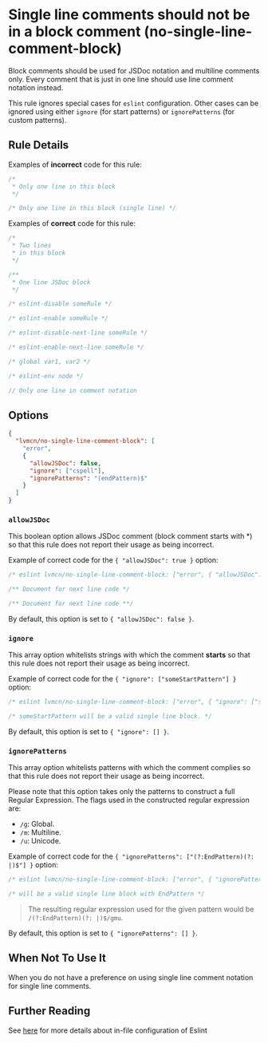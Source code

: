# Single line comments should not be in a block comment (no-single-line-comment-block)

Block comments should be used for JSDoc notation and multiline comments only.
Every comment that is just in one line should use line comment notation instead.

This rule ignores special cases for `eslint` configuration. Other cases can be
ignored using either `ignore` (for start patterns) or `ignorePatterns` (for
custom patterns).

## Rule Details

Examples of **incorrect** code for this rule:

```js
/*
 * Only one line in this block
 */

/* Only one line in this block (single line) */
```

Examples of **correct** code for this rule:

```js
/*
 * Two lines
 * in this block
 */

/**
 * One line JSDoc block
 */

/* eslint-disable someRule */

/* eslint-enable someRule */

/* eslint-disable-next-line someRule */

/* eslint-enable-next-line someRule */

/* global var1, var2 */

/* eslint-env node */

// Only one line in comment notation
```

## Options

```JSON
{
  "lvmcn/no-single-line-comment-block": [
    "error",
    {
      "allowJSDoc": false,
      "ignore": ["cspell"],
      "ignorePatterns": "(endPattern)$"
    }
  ]
}
```

### `allowJSDoc`

This boolean option allows JSDoc comment (block comment starts with \*) so that
this rule does not report their usage as being incorrect.

Example of correct code for the `{ "allowJSDoc": true }` option:

```js
/* eslint lvmcn/no-single-line-comment-block: ["error", { "allowJSDoc": true }] */

/** Document for next line code */

/** Document for next line code **/
```

By default, this option is set to `{ "allowJSDoc": false }`.

### `ignore`

This array option whitelists strings with which the comment **starts** so that
this rule does not report their usage as being incorrect.

Example of correct code for the `{ "ignore": ["someStartPattern"] }` option:

```js
/* eslint lvmcn/no-single-line-comment-block: ["error", { "ignore": ["someStartPattern"] }] */

/* someStartPattern will be a valid single line block. */
```

By default, this option is set to `{ "ignore": [] }`.

### `ignorePatterns`

This array option whitelists patterns with which the comment complies so that
this rule does not report their usage as being incorrect.

Please note that this option takes only the patterns to construct a full Regular
Expression. The flags used in the constructed regular expression are:

- `/g`: Global.
- `/m`: Multiline.
- `/u`: Unicode.

Example of correct code for the
`{ "ignorePatterns": ["(?:EndPattern)(?: |)$"] }` option:

```js
/* eslint lvmcn/no-single-line-comment-block: ["error", { "ignorePatterns": ["(?:EndPattern)(?: |)$"] }] */

/* will be a valid single line block with EndPattern */
```

> The resulting regular expression used for the given pattern would be
> `/(?:EndPattern)(?: |)$/gmu`.

By default, this option is set to `{ "ignorePatterns": [] }`.

## When Not To Use It

When you do not have a preference on using single line comment notation for
single line comments.

## Further Reading

See [here](https://eslint.org/docs/user-guide/configuring) for more details
about in-file configuration of Eslint
